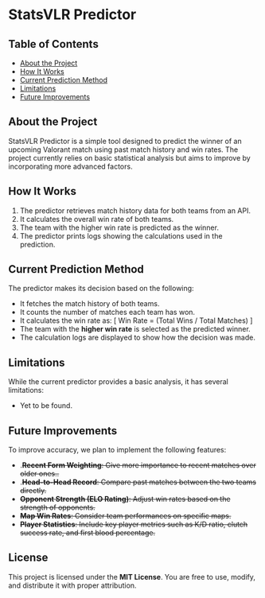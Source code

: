 # StatsVLR Predictor

## Table of Contents
- [About the Project](#about-the-project)
- [How It Works](#how-it-works)
- [Current Prediction Method](#current-prediction-method)
- [Limitations](#limitations)
- [Future Improvements](#future-improvements)

## About the Project
StatsVLR Predictor is a simple tool designed to predict the winner of an upcoming Valorant match using past match history and win rates. The project currently relies on basic statistical analysis but aims to improve by incorporating more advanced factors.

## How It Works
1. The predictor retrieves match history data for both teams from an API.
2. It calculates the overall win rate of both teams.
3. The team with the higher win rate is predicted as the winner.
4. The predictor prints logs showing the calculations used in the prediction.

## Current Prediction Method
The predictor makes its decision based on the following:
- It fetches the match history of both teams.
- It counts the number of matches each team has won.
- It calculates the win rate as:
  \[ Win Rate = (Total Wins / Total Matches) \]
- The team with the **higher win rate** is selected as the predicted winner.
- The calculation logs are displayed to show how the decision was made.

## Limitations
While the current predictor provides a basic analysis, it has several limitations:
- Yet to be found.
## Future Improvements
To improve accuracy, we plan to implement the following features:
- .~~**Recent Form Weighting**: Give more importance to recent matches over older ones..~~
- .~~**Head-to-Head Record**: Compare past matches between the two teams directly.~~
- ~~**Opponent Strength (ELO Rating)**: Adjust win rates based on the strength of opponents.~~
- ~~**Map Win Rates**: Consider team performances on specific maps.~~
- ~~**Player Statistics**: Include key player metrics such as K/D ratio, clutch success rate, and first blood percentage.~~

## License
This project is licensed under the **MIT License**. You are free to use, modify, and distribute it with proper attribution.
